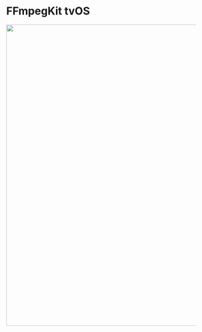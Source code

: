 # FFmpegKit tvOS

<img src="https://github.com/arthenica/ffmpeg-kit-test/blob/main/docs/assets/tvos.gif" width="800">
